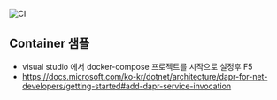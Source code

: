 ![CI](../../workflows/CI/badge.svg)

## Container 샘플
* visual studio 에서 docker-compose 프로젝트를 시작으로 설정후 F5
* https://docs.microsoft.com/ko-kr/dotnet/architecture/dapr-for-net-developers/getting-started#add-dapr-service-invocation

